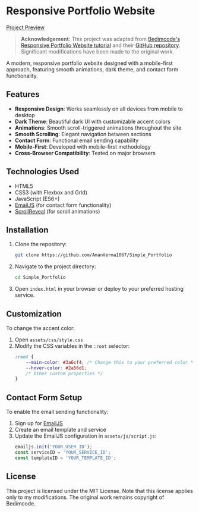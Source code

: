 #  Responsive Portfolio Website

[Project Preview](https://simple-portfolio-tan-psi.vercel.app/)

> **Acknowledgement**: This project was adapted from [Bedimcode's Responsive Portfolio Website tutorial](https://www.youtube.com/watch?v=27JtRAI3QO8) and their [GitHub repository](https://github.com/bedimcode/responsive-portfolio-website). Significant modifications have been made to the original work.

A modern, responsive portfolio website designed with a mobile-first approach, featuring smooth animations, dark theme, and contact form functionality.

## Features

- **Responsive Design**: Works seamlessly on all devices from mobile to desktop
- **Dark Theme**: Beautiful dark UI with customizable accent colors
- **Animations**: Smooth scroll-triggered animations throughout the site
- **Smooth Scrolling**: Elegant navigation between sections
- **Contact Form**: Functional email sending capability
- **Mobile-First**: Developed with mobile-first methodology
- **Cross-Browser Compatibility**: Tested on major browsers

## Technologies Used

- HTML5
- CSS3 (with Flexbox and Grid)
- JavaScript (ES6+)
- [EmailJS](https://www.emailjs.com/) (for contact form functionality)
- [ScrollReveal](https://scrollrevealjs.org/) (for scroll animations)

## Installation

1. Clone the repository:
   ```bash
   git clone https://github.com/AmanVerma1067/Simple_Portfolio
   ```

2. Navigate to the project directory:
   ```bash
   cd Simple_Portfolio
   ```

3. Open `index.html` in your browser or deploy to your preferred hosting service.

## Customization

To change the accent color:
1. Open `assets/css/style.css`
2. Modify the CSS variables in the `:root` selector:
   ```css
   :root {
       --main-color: #3a6cf4; /* Change this to your preferred color */
       --hover-color: #2a56d1;
       /* Other custom properties */
   }
   ```

## Contact Form Setup

To enable the email sending functionality:

1. Sign up for [EmailJS](https://www.emailjs.com/)
2. Create an email template and service
3. Update the EmailJS configuration in `assets/js/script.js`:
   ```javascript
   emailjs.init('YOUR_USER_ID');
   const serviceID = 'YOUR_SERVICE_ID';
   const templateID = 'YOUR_TEMPLATE_ID';
   ```

## License
This project is licensed under the MIT License. Note that this license applies only to my modifications. The original work remains copyright of Bedimcode.


